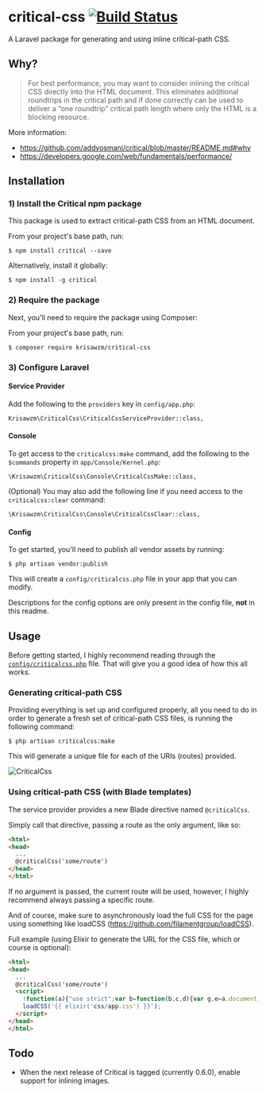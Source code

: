 # critical-css [![Build Status](https://travis-ci.org/krisawzm/critical-css.svg)](https://travis-ci.org/krisawzm/critical-css)

A Laravel package for generating and using inline critical-path CSS.

## Why?

> For best performance, you may want to consider inlining the critical CSS directly into the HTML document. This eliminates additional roundtrips in the critical path and if done correctly can be used to deliver a “one roundtrip” critical path length where only the HTML is a blocking resource.

More information:

- https://github.com/addyosmani/critical/blob/master/README.md#why
- https://developers.google.com/web/fundamentals/performance/

## Installation

### 1) Install the Critical npm package

This package is used to extract critical-path CSS from an HTML document.

From your project's base path, run:

    $ npm install critical --save

Alternatively, install it globally:

    $ npm install -g critical

### 2) Require the package

Next, you'll need to require the package using Composer:

From your project's base path, run:

    $ composer require krisawzm/critical-css

### 3) Configure Laravel

#### Service Provider

Add the following to the `providers` key in `config/app.php`:

    Krisawzm\CriticalCss\CriticalCssServiceProvider::class,

#### Console

To get access to the `criticalcss:make` command, add the following to the `$commands` property in `app/Console/Kernel.php`:

    \Krisawzm\CriticalCss\Console\CriticalCssMake::class,

(Optional) You may also add the following line if you need access to the `criticalcss:clear` command:

    \Krisawzm\CriticalCss\Console\CriticalCssClear::class,

#### Config

To get started, you'll need to publish all vendor assets by running:

    $ php artisan vendor:publish

This will create a `config/criticalcss.php` file in your app that you can modify.

Descriptions for the config options are only present in the config file, **not** in this readme.

## Usage

Before getting started, I highly recommend reading through the [`config/criticalcss.php`](src/config/criticalcss.php) file. That will give you a good idea of how this all works.

### Generating critical-path CSS

Providing everything is set up and configured properly, all you need to do in order to generate a fresh set of critical-path CSS files, is running the following command:

    $ php artisan criticalcss:make

This will generate a unique file for each of the URIs (routes) provided.

![CriticalCss](https://i.imgur.com/ZIGgtAz.gif)

### Using critical-path CSS (with Blade templates)

The service provider provides a new Blade directive named `@criticalCss`.

Simply call that directive, passing a route as the only argument, like so:

``` html
<html>
<head>
  ...
  @criticalCss('some/route')
</head>
</html>
```

If no argument is passed, the current route will be used, however, I highly recommend always passing a specific route.

And of course, make sure to asynchronously load the full CSS for the page using something like loadCSS (https://github.com/filamentgroup/loadCSS).

Full example (using Elixir to generate the URL for the CSS file, which or course is optional):

``` html
<html>
<head>
  ...
  @criticalCss('some/route')
  <script>
    !function(a){"use strict";var b=function(b,c,d){var g,e=a.document,f=e.createElement("link");if(c)g=c;else{var h=(e.body||e.getElementsByTagName("head")[0]).childNodes;g=h[h.length-1]}var i=e.styleSheets;f.rel="stylesheet",f.href=b,f.media="only x",g.parentNode.insertBefore(f,c?g:g.nextSibling);var j=function(a){for(var b=f.href,c=i.length;c--;)if(i[c].href===b)return a();setTimeout(function(){j(a)})};return f.onloadcssdefined=j,j(function(){f.media=d||"all"}),f};"undefined"!=typeof module?module.exports=b:a.loadCSS=b}("undefined"!=typeof global?global:this);
    loadCSS('{{ elixir('css/app.css') }}');
  </script>
</head>
</html>
```

## Todo

- When the next release of Critical is tagged (currently 0.6.0), enable support for inlining images.
